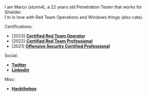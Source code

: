 I am Marco (stunn4), a 22 years old Penetration Tester that works for Shielder.<br>
I'm in love with Red Team Operations and Windows things (also cats).

Certifications:

- [2023] [**Certified Red Team Operator**](https://eu.badgr.com/public/assertions/y3sHRhaiTqKJUSrNPr0Aug)
- [2022] [**Certified Red Team Professional**](https://www.credential.net/d97eb0b3-9fc2-47a9-986a-baaa7af42079#gs.ws66dg)
- [2021] [**Offensive Security Certified Professional**](https://www.credential.net/837b02d7-57dc-4e4c-a781-fc873b282115#gs.q9mvkc)

Social:

- [**Twitter**](https://twitter.com/0xstunn4)
- [**Linkedin**](https://www.linkedin.com/in/marco-c-a81423160/)

Misc:

- [**Hackthebox**](https://app.hackthebox.com/profile/25510)

